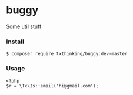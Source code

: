 buggy
=======

Some util stuff

### Install

```
$ composer require txthinking/buggy:dev-master
```

### Usage

```
<?php
$r = \Tx\Is::email('hi@gmail.com');
```
